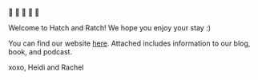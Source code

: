 🦖 🦖 🦖 🦖 🦖 

Welcome to Hatch and Ratch! We hope you enjoy your stay :)

You can find our website [here](https://rachelywong.github.io/HR_Blog/). Attached includes information to our blog, book, and podcast.

xoxo,
Heidi and Rachel
